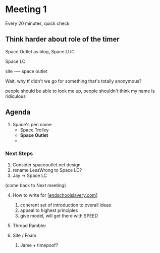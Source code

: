# Meeting 1

Every 20 minutes, quick check

## Think harder about role of the timer


Space Outlet as blog, Space LUC


Space LC

site -—
space outlet

Wait, why tf didn't we go for something that's totally anonymous?

people should be able to look me up, people shouldn't think my name is ridiculous 
## Agenda
1. Space's pen name
    - Space Trolley
    - **Space Outlet**
    - 

### Next Steps
1. Consider spaceoutlet.net design
2. rename LessWrong to Space LC?
3. Jay -> Space LC

(come back to Next meeting)







4. How to write for [[endschoolslavery.com]]
   1. coherent set of introduction to overall ideas
   2. appeal to highest principles
   3. give model, will get there with SPEED




5. Thread Rambler

6. Site / Foam
   1. Jame + timepoof?



[//begin]: # "Autogenerated link references for markdown compatibility"
[endschoolslavery.com]: endschoolslaverycom "EndSchoolSlavery.com"
[//end]: # "Autogenerated link references"